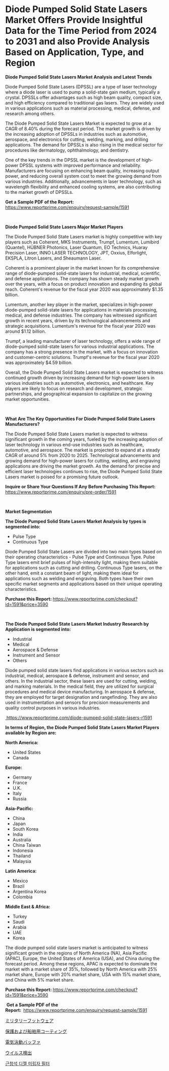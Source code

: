 <p><h1>Diode Pumped Solid State Lasers Market Offers Provide Insightful Data for the Time Period from 2024 to 2031 and also Provide Analysis Based on Application, Type, and Region</h1></p><p><strong>Diode Pumped Solid State Lasers Market Analysis and Latest Trends</strong></p>
<p><p>Diode Pumped Solid State Lasers (DPSSL) are a type of laser technology where a diode laser is used to pump a solid-state gain medium, typically a crystal. DPSSLs offer advantages such as high beam quality, compact size, and high efficiency compared to traditional gas lasers. They are widely used in various applications such as material processing, medical, defense, and research among others.</p><p>The Diode Pumped Solid State Lasers Market is expected to grow at a CAGR of 8.40% during the forecast period. The market growth is driven by the increasing adoption of DPSSLs in industries such as automotive, aerospace, and electronics for cutting, welding, marking, and drilling applications. The demand for DPSSLs is also rising in the medical sector for procedures like dermatology, ophthalmology, and dentistry.</p><p>One of the key trends in the DPSSL market is the development of high-power DPSSL systems with improved performance and reliability. Manufacturers are focusing on enhancing beam quality, increasing output power, and reducing overall system cost to meet the growing demand from various industries. Additionally, advancements in laser technology, such as wavelength flexibility and enhanced cooling systems, are also contributing to the market growth of DPSSLs.</p></p>
<p><strong>Get a Sample PDF of the Report:&nbsp;</strong> <a href="https://www.reportprime.com/enquiry/request-sample/1591">https://www.reportprime.com/enquiry/request-sample/1591</a></p>
<p>&nbsp;</p>
<p><strong>Diode Pumped Solid State Lasers Major Market Players</strong></p>
<p><p>The Diode Pumped Solid State Lasers market is highly competitive with key players such as Coherent, MKS Instruments, Trumpf, Lumentum, Lumibird (Quantel), HÜBNER Photonics, Laser Quantum, EO Technics, Huaray Precision Laser, INNO LASER TECHNOLOGY, JPT, Oxxius, Elforlight, EKSPLA, Litron Lasers, and Sheaumann Laser.</p><p>Coherent is a prominent player in the market known for its comprehensive range of diode-pumped solid-state lasers for industrial, medical, scientific, and defense applications. The company has shown steady market growth over the years, with a focus on product innovation and expanding its global reach. Coherent's revenue for the fiscal year 2020 was approximately $1.35 billion.</p><p>Lumentum, another key player in the market, specializes in high-power diode-pumped solid-state lasers for applications in materials processing, medical, and defense industries. The company has witnessed significant growth in recent years, driven by its technological advancements and strategic acquisitions. Lumentum's revenue for the fiscal year 2020 was around $1.12 billion.</p><p>Trumpf, a leading manufacturer of laser technology, offers a wide range of diode-pumped solid-state lasers for various industrial applications. The company has a strong presence in the market, with a focus on innovation and customer-centric solutions. Trumpf's revenue for the fiscal year 2020 was approximately $4.59 billion.</p><p>Overall, the Diode Pumped Solid State Lasers market is expected to witness continued growth driven by increasing demand for high-power lasers in various industries such as automotive, electronics, and healthcare. Key players are likely to focus on research and development, strategic partnerships, and geographical expansion to capitalize on the growing market opportunities.</p></p>
<p>&nbsp;</p>
<p><strong>What Are The Key Opportunities For Diode Pumped Solid State Lasers Manufacturers?</strong></p>
<p><p>The Diode Pumped Solid State Lasers market is expected to witness significant growth in the coming years, fueled by the increasing adoption of laser technology in various end-use industries such as healthcare, automotive, and aerospace. The market is projected to expand at a steady CAGR of around 5% from 2020 to 2025. Technological advancements and growing demand for high-power lasers for cutting, welding, and engraving applications are driving the market growth. As the demand for precise and efficient laser technologies continues to rise, the Diode Pumped Solid State Lasers market is poised for a promising future outlook.</p></p>
<p><strong>Inquire or Share Your Questions If Any Before Purchasing This Report:</strong> <a href="https://www.reportprime.com/enquiry/pre-order/1591">https://www.reportprime.com/enquiry/pre-order/1591</a></p>
<p>&nbsp;</p>
<p><strong>Market Segmentation</strong></p>
<p><strong>The Diode Pumped Solid State Lasers Market Analysis by types is segmented into:</strong></p>
<p><ul><li>Pulse Type</li><li>Continuous Type</li></ul></p>
<p><p>Diode Pumped Solid State Lasers are divided into two main types based on their operating characteristics - Pulse Type and Continuous Type. Pulse Type lasers emit brief pulses of high-intensity light, making them suitable for applications such as cutting and drilling. Continuous Type lasers, on the other hand, emit a constant beam of light, making them ideal for applications such as welding and engraving. Both types have their own specific market segments and applications based on their unique operating characteristics.</p></p>
<p><strong>Purchase this Report:&nbsp;</strong><a href="https://www.reportprime.com/checkout?id=1591&price=3590">https://www.reportprime.com/checkout?id=1591&price=3590</a></p>
<p>&nbsp;</p>
<p><strong>The Diode Pumped Solid State Lasers Market Industry Research by Application is segmented into:</strong></p>
<p><ul><li>Industrial</li><li>Medical</li><li>Aerospace & Defense</li><li>Instrument and Sensor</li><li>Others</li></ul></p>
<p><p>Diode pumped solid state lasers find applications in various sectors such as industrial, medical, aerospace & defense, instrument and sensor, and others. In the industrial sector, these lasers are used for cutting, welding, and marking materials. In the medical field, they are utilized for surgical procedures and medical device manufacturing. In aerospace & defense, they are employed for target designation and rangefinding. They are also used in instrumentation and sensors for precision measurements and quality control purposes in various industries.</p></p>
<p><a href="https://www.reportprime.com/diode-pumped-solid-state-lasers-r1591">&nbsp;https://www.reportprime.com/diode-pumped-solid-state-lasers-r1591</a></p>
<p><strong>In terms of Region, the Diode Pumped Solid State Lasers Market Players available by Region are:</strong></p>
<p>
    <p> <strong> North America: </strong>
        <ul>
            <li>United States</li>
            <li>Canada</li>
        </ul>
        </p> 
    <p> <strong> Europe: </strong>
        <ul>
            <li>Germany</li>
            <li>France</li>
            <li>U.K.</li>
            <li>Italy</li>
            <li>Russia</li>
        </ul>
        </p> 
    <p> <strong> Asia-Pacific: </strong>
        <ul>
            <li>China</li>
            <li>Japan</li>
            <li>South Korea</li>
            <li>India</li>
            <li>Australia</li>
            <li>China Taiwan</li>
            <li>Indonesia</li>
            <li>Thailand</li>
            <li>Malaysia</li>
        </ul>
        </p> 
    <p> <strong> Latin America: </strong>
        <ul>
            <li>Mexico</li>
            <li>Brazil</li>
            <li>Argentina Korea</li>
            <li>Colombia</li>
        </ul>
        </p> 
    <p> <strong> Middle East & Africa: </strong>
        <ul>
            <li>Turkey</li>
            <li>Saudi</li>
            <li>Arabia</li>
            <li>UAE</li>
            <li>Korea</li>
        </ul>
    </p>
    </p>
<p><p>The diode pumped solid state lasers market is anticipated to witness significant growth in the regions of North America (NA), Asia Pacific (APAC), Europe, the United States of America (USA), and China during the forecast period. Among these regions, APAC is expected to dominate the market with a market share of 35%, followed by North America with 25% market share, Europe with 20% market share, USA with 15% market share, and China with 5% market share.</p></p>
<p><strong>Purchase this Report: </strong><a href="https://www.reportprime.com/checkout?id=1591&price=3590">https://www.reportprime.com/checkout?id=1591&price=3590</a></p>
<p>&nbsp;<strong>Get a Sample PDF of the Report:&nbsp;&nbsp;</strong><a href="https://www.reportprime.com/enquiry/request-sample/1591">https://www.reportprime.com/enquiry/request-sample/1591</a></p>
<p><strong></strong></p>
<p><p><a href="https://medium.com/@twiladurgan2023/%E8%BB%8D%E4%BA%8B%E7%94%A8%E3%81%AE%E9%9D%B4%E5%B8%82%E5%A0%B4%E3%81%AF-%E5%B8%82%E5%A0%B4%E3%82%B7%E3%82%A7%E3%82%A2-%E5%B8%82%E5%A0%B4%E3%83%88%E3%83%AC%E3%83%B3%E3%83%89-%E5%B8%82%E5%A0%B4%E6%88%90%E9%95%B7%E3%81%AB%E9%96%A2%E3%81%99%E3%82%8B%E6%83%85%E5%A0%B1%E3%82%92%E6%8F%90%E4%BE%9B%E3%81%97%E3%81%BE%E3%81%99-122edb5e9db2">ミリタリーフットウェア</a></p><p><a href="https://medium.com/@sandrajerde2015/%E4%BF%9D%E8%AD%B7-%E6%B5%B7%E6%B4%8B%E5%A1%97%E6%96%99%E5%B8%82%E5%A0%B4-%E7%AB%B6%E4%BA%89%E5%88%86%E6%9E%90-%E5%B8%82%E5%A0%B4%E5%8B%95%E5%90%91-%E3%81%8A%E3%82%88%E3%81%B32031%E5%B9%B4%E3%81%BE%E3%81%A7%E3%81%AE%E4%BA%88%E6%B8%AC-f138a99906ae">保護および船舶用コーティング</a></p><p><a href="https://github.com/dawson566/Market-Research-Report-List-1/blob/main/501230271346.md">電気泳動バッファ</a></p><p><a href="https://github.com/JacksonWiza1924/Market-Research-Report-List-1/blob/main/313369571345.md">ウイルス検出</a></p><p><a href="https://medium.com/@nikitaschaefer/%EC%BD%94%EB%94%94%EC%96%B4%EB%9D%BC%EC%9D%B4%ED%8A%B8-%EB%94%94%EC%A0%A4-%EC%9E%85%EC%9E%90-%ED%95%84%ED%84%B0-%EC%8B%9C%EC%9E%A5-%EA%B7%9C%EB%AA%A8-cagr-%ED%8A%B8%EB%A0%8C%EB%93%9C-2024-2030-cb04fb4ae0b4">근청석 디젤 미립자 필터</a></p></p>